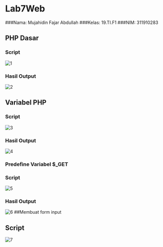 # Lab7Web
###Nama: Mujahidin Fajar Abdullah
###Kelas: 19.TI.F1
###NIM: 311910283
## PHP Dasar
### Script
![1](https://user-images.githubusercontent.com/81692144/118353193-6686e780-b58f-11eb-8686-5b3f068c51b0.PNG)
### Hasil Output
![2](https://user-images.githubusercontent.com/81692144/118353224-87e7d380-b58f-11eb-8b5a-31f36686a668.PNG)
## Variabel PHP
### Script
![3](https://user-images.githubusercontent.com/81692144/118353259-aa79ec80-b58f-11eb-82ab-93fc6e5bd889.PNG)
### Hasil Output
![4](https://user-images.githubusercontent.com/81692144/118353275-bfef1680-b58f-11eb-8f98-5a803baa7b58.PNG)
### Predefine Variabel $_GET
### Script
![5](https://user-images.githubusercontent.com/81692144/118353415-4f94c500-b590-11eb-8395-343e6bd6e3c0.PNG)
### Hasil Output
![6](https://user-images.githubusercontent.com/81692144/118353439-63402b80-b590-11eb-9edc-c69804377beb.PNG)
##Membuat form input
## Script
![7](https://user-images.githubusercontent.com/81692144/118353469-8cf95280-b590-11eb-9832-d0a5b879fffa.PNG)


